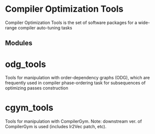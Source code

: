 # Compiler Optimization Tools

Compiler Optimization Tools is the set of software packages for a wide-range compiler auto-tuning tasks

## Modules

# odg_tools

Tools for manipulation with order-dependency graphs (ODG), which are frequently used in compiler phase-ordering task for subsequences of optimizing passes construction

# cgym_tools

Tools for manipulation with CompilerGym. Note: downstream ver. of CompilerGym is used (includes Ir2Vec patch, etc).
